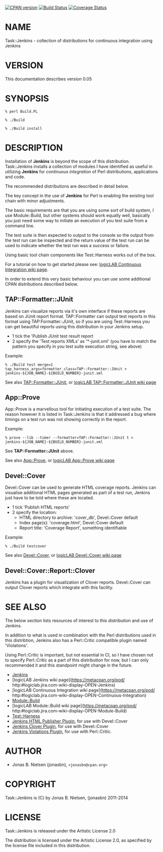 [![CPAN version](https://badge.fury.io/pl/Task-Jenkins.svg)](http://badge.fury.io/pl/Task-Jenkins)
[![Build Status](https://travis-ci.org/jonasbn/tjenkins.svg?branch=master)](https://travis-ci.org/jonasbn/tjenkins)
[![Coverage Status](https://coveralls.io/repos/jonasbn/tjenkins/badge.png)](https://coveralls.io/r/jonasbn/tjenkins)

# NAME

Task::Jenkins - collection of distributions for continuous integration using Jenkins

# VERSION

This documentation describes version 0.05

# SYNOPSIS

    % perl Build.PL
    
    % ./Build
    
    % ./Build install

# DESCRIPTION

Installation of __Jenkins__ is beyond the scope of this distribution. Task::Jenkins
installs a collection of modules I have identified as useful in utilizing
__Jenkins__ for _continuous integration_ of Perl distributions, applications and code.

The recommended distributions are described in detail below.

The key concept in the use of __Jenkins__ for Perl is enabling the existing tool
chain with minor adjustments.

The basic requirements are that you are using some sort of build system, I use
Module::Build, but other systems should work equally well, basically you just
need some way to initiate an execution of you test suite from a command line.

The test suite is then expected to output to the console so the output from
the test run can be inspected and the return value of the test run can be used
to indicate whether the test run was a success or failure.

Using basic tool chain components like Test::Harness works out of the box.

For a tutorial on how to get started please see: [logicLAB Continuous Integration wiki page](http://logiclab.jira.com/wiki/display/OPEN/Continuous+Integration).

In order to extend this very basic behaviour you can use some additional CPAN
distributions described below.

## TAP::Formatter::JUnit

Jenkins can visualize reports via it's own interface if these reports are based
on JUnit report format. TAP::Formatter can output test reports in this format
using TAP:Formatter::JUnit, so if you are using Test::Harness you can get
beautiful reports using this distribution in your Jenkins setup.

- 1 tick the 'Publish JUnit test result report
- 2 specify the 'Test reports XMLs' as '\*-junit.xml' (you have to match the pattern you specify in you test suite execution string, see above)

Example:

    % ./Build test merge=1 tap_harness_args=formatter_class=TAP::Formatter::JUnit > jenkins-${JOB_NAME}-${BUILD_NUMBER}-junit.xml

See also [TAP::Formatter::JUnit](https://metacpan.org/module/TAP::Formatter::JUnit),
or [logicLAB TAP::Formatter::JUnit wiki page
](http://logiclab.jira.com/wiki/display/OPEN/TAP-Formatter-JUNit)

## App::Prove

App::Prove is a marvellous tool for initiating execution of a test suite. The
reason however it is listed in Task::Jenkins is that it addressed a bug where
timings on a test run was not showing correctly in the report.

Example:

    % prove --lib --timer --formatter=TAP::Formatter::JUnit t > jenkins-${JOB_NAME}-${BUILD_NUMBER}-junit.xml

See __TAP::Formatter::JUnit__ above.

See also [App::Prove](https://metacpan.org/module/App::Prove), or [logicLAB
App::Prove wiki page](http://logiclab.jira.com/wiki/display/OPEN/App-Prove)

## Devel::Cover

Devel::Cover can be used to generate HTML coverage reports. Jenkins can visualise
additional HTML pages generated as part of a test run, Jenkins just have to be
told where these are located.

- 1 tick 'Publish HTML reports'
- 2 specify the location:
    - HTML directory to archive: 'cover\_db', Devel::Cover default
    - Index page(s): 'coverage.html', Devel::Cover default
    - Report title: 'Coverage Report', something identifiable

Example:

    % ./Build testcover

See also [Devel::Cover](https://metacpan.org/module/Devel::Cover), or [logicLAB
Devel::Cover wiki page](http://logiclab.jira.com/wiki/display/OPEN/Devel-Cover)

## Devel::Cover::Report::Clover

Jenkins has a plugin for visualization of Clover reports. Devel::Cover can output
Clover reports which integrate with this facility.

# SEE ALSO

The below section lists resources of interest to this distribution and use of Jenkins.

In addition to what is used in combination with the Perl distributions used in this 
distribtion, Jenkins also has a Perl::Critic compatible plugin named 'Violations'.

Using Perl::Critic is important, but not essential in CI, so I have chosen not to 
specify Perl::Critic as a part of this distribution for now, but I can only 
recommended it and this standpoint might change in the future.

- [Jenkins](http://jenkins-ci.org/)
- [logicLAB Jenkins wiki page](https://metacpan.org/pod/
http:#logiclab.jira.com-wiki-display-OPEN-Jenkins)
- [logicLAB Continuous Integration wiki page](https://metacpan.org/pod/
http:#logiclab.jira.com-wiki-display-OPEN-Continuous-Integration)
- [Module::Build](https://metacpan.org/module/Module::Build)
- [logicLAB Module::Build wiki page](https://metacpan.org/pod/
http:#logiclab.jira.com-wiki-display-OPEN-Module-Build)
- [Test::Harness](https://metacpan.org/module/Test::Harness)
- [Jenkins HTML Publisher Plugin](https://wiki.jenkins-ci.org/display/JENKINS/HTML+Publisher+Plugin), for use with Devel::Cover
- [Jenkins Clover Plugin](https://wiki.jenkins-ci.org/display/JENKINS/Clover+Plugin), for use with Devel::Cover
- [Jenkins Violations Plugin](https://wiki.jenkins-ci.org/display/JENKINS/Violations), for use with Perl::Critic. 

# AUTHOR

- Jonas B. Nielsen (jonasbn), `<jonasbn@cpan.org>`

# COPYRIGHT

Task::Jenkins is (C) by Jonas B. Nielsen, (jonasbn) 2011-2014

# LICENSE

Task::Jenkins is released under the Artistic License 2.0

The distribution is licensed under the Artistic License 2.0, 
as specified by the license file included in this distribution.

